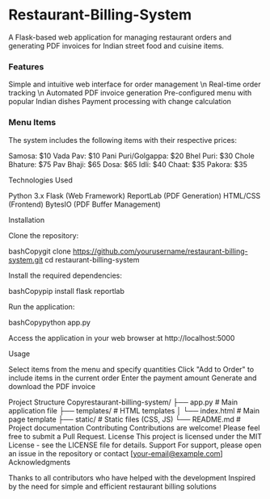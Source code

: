 # Restaurant-Billing-System
A Flask-based web application for managing restaurant orders and generating PDF invoices for Indian street food and cuisine items.

<h3>Features</h3>

Simple and intuitive web interface for order management \n
Real-time order tracking \n
Automated PDF invoice generation
Pre-configured menu with popular Indian dishes
Payment processing with change calculation

<h3>Menu Items</h3>
The system includes the following items with their respective prices:

Samosa: $10
Vada Pav: $10
Pani Puri/Golgappa: $20
Bhel Puri: $30
Chole Bhature: $75
Pav Bhaji: $65
Dosa: $65
Idli: $40
Chaat: $35
Pakora: $35

Technologies Used

Python 3.x
Flask (Web Framework)
ReportLab (PDF Generation)
HTML/CSS (Frontend)
BytesIO (PDF Buffer Management)

Installation

Clone the repository:

bashCopygit clone https://github.com/yourusername/restaurant-billing-system.git
cd restaurant-billing-system

Install the required dependencies:

bashCopypip install flask reportlab

Run the application:

bashCopypython app.py

Access the application in your web browser at http://localhost:5000

Usage

Select items from the menu and specify quantities
Click "Add to Order" to include items in the current order
Enter the payment amount
Generate and download the PDF invoice

Project Structure
Copyrestaurant-billing-system/
├── app.py              # Main application file
├── templates/          # HTML templates
│   └── index.html     # Main page template
├── static/            # Static files (CSS, JS)
└── README.md          # Project documentation
Contributing
Contributions are welcome! Please feel free to submit a Pull Request.
License
This project is licensed under the MIT License - see the LICENSE file for details.
Support
For support, please open an issue in the repository or contact [your-email@example.com]
Acknowledgments

Thanks to all contributors who have helped with the development
Inspired by the need for simple and efficient restaurant billing solutions
